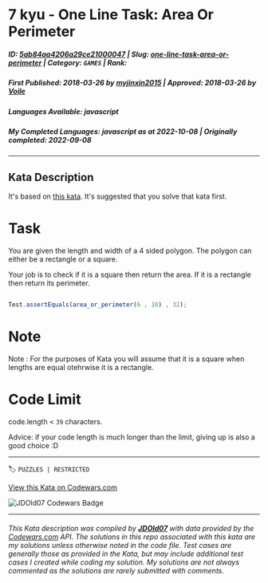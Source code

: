 # 7 kyu - One Line Task: Area Or Perimeter

##### **ID**: [5ab84aa4206a29ce21000047](https://www.codewars.com/kata/5ab84aa4206a29ce21000047) | **Slug**: [one-line-task-area-or-perimeter](https://www.codewars.com/kata/5ab84aa4206a29ce21000047) | **Category**: `GAMES` | **Rank**: <span style="color:white">7 kyu</span>

##### **First Published**: 2018-03-26 ***by*** [myjinxin2015](https://www.codewars.com/users/myjinxin2015) | **Approved**: 2018-03-26 ***by*** [Voile](https://www.codewars.com/users/Voile)

##### **Languages Available**: javascript

##### **My Completed Languages**: javascript ***as at*** 2022-10-08 | **Originally completed**: 2022-09-08

---

## Kata Description


It's based on [this kata](https://www.codewars.com/kata/area-or-perimeter). It's suggested that you solve that kata first.



# Task



You are given the length and width of a 4 sided polygon. The polygon can either be a rectangle or a square. 



Your job is to check if it is a square then return the area. If it is a rectangle then return its perimeter.



```javascript

Test.assertEquals(area_or_perimeter(6 , 10) , 32);

```

 



# Note



Note : For the purposes of Kata you will assume that it is a square when lengths are equal otehrwise it is a rectangle.



# Code Limit



 code.length < `39` characters.

 

 Advice: if your code length is much longer than the limit, giving up is also a good choice :D

 



---


🏷 `PUZZLES | RESTRICTED`


[View this Kata on Codewars.com](https://www.codewars.com/kata/5ab84aa4206a29ce21000047)

![](https://www.codewars.com/users/jdold07/badges/large "JDOld07 Codewars Badge")

---

###### *This Kata description was compiled by [**JDOld07**](https://tpstech.dev) with data provided by the [Codewars.com](https://www.codewars.com) API.  The solutions in this repo associated with this kata are my solutions unless otherwise noted in the code file.  Test cases are generally those as provided in the Kata, but may include additional test cases I created while coding my solution.  My solutions are not always commented as the solutions are rarely submitted with comments.*
